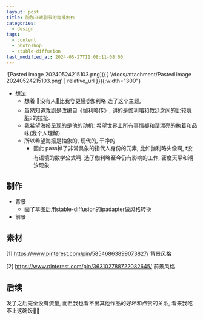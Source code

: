 ```yaml
---
layout: post
title: 阿那亚戏剧节的海报制作
categories:
  - design
tags:
  - content
  - photoshop
  - stable-diffusion
last_modified_at: 2024-05-27T11:08:11-08:00
---
```

![Pasted image 20240524215103.png]({{ '/docs/attachment/Pasted image 20240524215103.png' | relative_url }}){:width="300"}

- 想法:
	- 想着 🙌没有人👐比我👌更懂☝伽利略 选了这个主题, 
	- 虽然知道戏剧是改编自《伽利略传》, 讲的是伽利略和教廷之间的比较肮脏?的拉扯. 
	- 我希望海报呈现的是他的动机: 希望世界上所有事情都和谐漂亮的执着和品味(我个人理解).
	- 所以希望海报是抽象的, 现代的, 干净的
		- 因此 pass掉了非常具象的指代人身份的元素, 比如伽利略头像啊, ❗️没有语境的数学公式啊. 选了伽利略至今仍有影响的工作, 密度天平和潮汐现象


## 制作

- 背景
	- 画了草图后用stable-diffusion的ipadapter做风格转换
- 前景

## 素材

[1] https://www.pinterest.com/pin/58546863899073827/  背景风格

[2] https://www.pinterest.com/pin/363102788722082645/ 前景风格


## 后续

发了之后完全没有流量, 而且我也看不出其他作品的好坏和点赞的关系, 看来我吃不上这碗饭😮‍💨